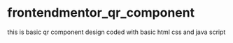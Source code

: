 # frontendmentor_qr_component
this is basic qr component design coded with basic html css and java script
